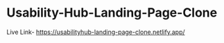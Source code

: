 # Usability-Hub-Landing-Page-Clone

Live Link- https://usabilityhub-landing-page-clone.netlify.app/
